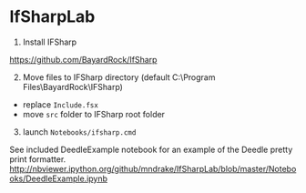 IfSharpLab
==========

1) Install IFSharp
  
  https://github.com/BayardRock/IfSharp

2) Move files to IFSharp directory (default C:\Program Files\BayardRock\IFSharp)  
  - replace ``Include.fsx``
  - move ``src`` folder to IFSharp root folder

3) launch ``Notebooks/ifsharp.cmd``


See included DeedleExample notebook for an example of the Deedle pretty print formatter.
http://nbviewer.ipython.org/github/mndrake/IfSharpLab/blob/master/Notebooks/DeedleExample.ipynb
